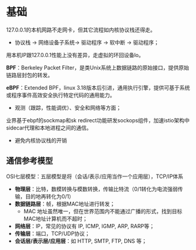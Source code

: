 # 基础

127.0.0.1的本机网路不走网卡，但其它流程如内核协议栈还得走。

- 协议栈 -> 网络设备子系统-> 驱动程序 -> 软中断 -> 驱动程序；

用本机IP跟127.0.0.1性能上没有差异，走虚拟的环回设备lo。



**BPF**：Berkeley Packet Filter，是类Unix系统上数据链路的原始接口，提供原始链路层封包的转发。

**eBPF**：Extended BPF，linux 3.18版本后引进，通用执行引擎，提供可基于系统或程序事件高效安全执行特定代码的通用能力。

- 观测（跟踪，性能调优）、安全和网络等方面；



业界基于ebpf的sockmap和sk redirect功能研发sockops组件，加速istio架构中sidecar代理和本地进程之间的通信。

- 避免内核协议栈的开销



## 通信参考模型

OSI七层模型：五层模型是将（会话/表示/应用当作一个应用层），TCP/IP体系

- **物理层**：比特，数模转换与模数转换，传输比特流（0/1转化为电流强弱传输，目的地再转化为0/1）
- **数据链路层**：帧，根据MAC地址进行转发；
  - MAC 地址虽然唯一，但在世界范围内不能通过广播的形式，找到目标MAC地址计算机而不超时；
- **网络层**：IP，常见的协议有 IP, ICMP, IGMP, ARP, RARP等；
- **传输层**：端口，TCP/UDP协议；
- **会话层/表示层/应用层**：如 HTTP, SMTP, FTP, DNS 等；





